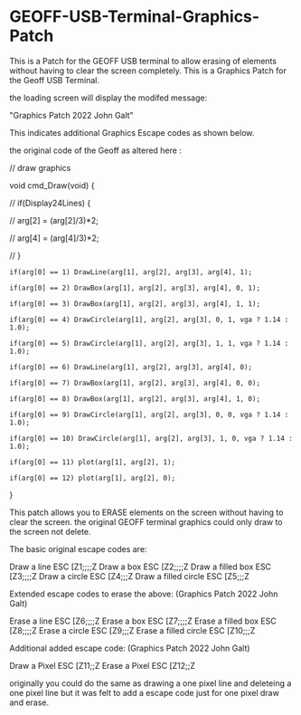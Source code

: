 # GEOFF-USB-Terminal-Graphics-Patch
This is a Patch for the GEOFF USB terminal to allow erasing of elements without having to clear the screen completely.
This is a Graphics Patch for the Geoff USB Terminal.

the loading screen will display the modifed message:

"Graphics Patch 2022 John Galt"

This indicates additional Graphics Escape codes as shown below.

the original code of the Geoff as altered here :

// draw graphics

void cmd_Draw(void) {

//    if(Display24Lines) {

//        arg[2] = (arg[2]/3)*2;

//        arg[4] = (arg[4]/3)*2;

//    }

    if(arg[0] == 1) DrawLine(arg[1], arg[2], arg[3], arg[4], 1);
    
    if(arg[0] == 2) DrawBox(arg[1], arg[2], arg[3], arg[4], 0, 1);
    
    if(arg[0] == 3) DrawBox(arg[1], arg[2], arg[3], arg[4], 1, 1);
    
    if(arg[0] == 4) DrawCircle(arg[1], arg[2], arg[3], 0, 1, vga ? 1.14 : 1.0);
    
    if(arg[0] == 5) DrawCircle(arg[1], arg[2], arg[3], 1, 1, vga ? 1.14 : 1.0);
    
    if(arg[0] == 6) DrawLine(arg[1], arg[2], arg[3], arg[4], 0);
    
    if(arg[0] == 7) DrawBox(arg[1], arg[2], arg[3], arg[4], 0, 0);
    
    if(arg[0] == 8) DrawBox(arg[1], arg[2], arg[3], arg[4], 1, 0);
    
    if(arg[0] == 9) DrawCircle(arg[1], arg[2], arg[3], 0, 0, vga ? 1.14 : 1.0);
    
    if(arg[0] == 10) DrawCircle(arg[1], arg[2], arg[3], 1, 0, vga ? 1.14 : 1.0);
    
    if(arg[0] == 11) plot(arg[1], arg[2], 1);
    
    if(arg[0] == 12) plot(arg[1], arg[2], 0);
    
}


This patch allows you to ERASE elements on the screen without having to clear the screen.
the original GEOFF terminal graphics could only draw to the screen not delete.


The basic original escape codes are:

Draw a line ESC [Z1;<x1>;<y1>;<x2>;<y2>Z
Draw a box ESC [Z2;<x1>;<y1>;<x2>;<y2>Z
Draw a filled box ESC [Z3;<x1>;<y1>;<x2>;<y2>Z
Draw a circle ESC [Z4;<x1>;<y1>;<r>Z
Draw a filled circle ESC [Z5;<x1>;<y1>;<r>Z

Extended escape codes to erase the above: (Graphics Patch 2022 John Galt)

Erase a line ESC [Z6;<x1>;<y1>;<x2>;<y2>Z
Erase a box ESC [Z7;<x1>;<y1>;<x2>;<y2>Z
Erase a filled box ESC [Z8;<x1>;<y1>;<x2>;<y2>Z
Erase a circle ESC [Z9;<x1>;<y1>;<r>Z
Erase a filled circle ESC [Z10;<x1>;<y1>;<r>Z

Additional added escape code: (Graphics Patch 2022 John Galt) 

Draw a Pixel ESC [Z11;<x1>;<y1>Z
Erase a Pixel ESC [Z12;<x1>;<y1>Z

originally you could do the same as drawing a one pixel line and deleteing a one pixel line
but it was felt to add a escape code just for one pixel draw and erase.
